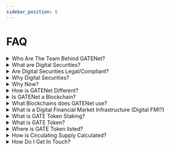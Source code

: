 ```yaml
---
sidebar_position: 6
---
```


# FAQ
<details>
  <summary>Who Are The Team Behind GATENet?</summary>
  <div>
    <div>Please visit the team at <a href="https://gatenet.io/about-us/">GATENet</a></div>
  </div>
</details>

<details>
<summary>What are Digital Securities?</summary>
  <div>
    <div>
        Much like traditional securities (such as, stocks, derivatives, bonds) ‘Digital Securities’ or ‘Tokenised Securities’ are digitally native tokens that hold all the same attributes as their traditional counterparts. These tokens are distributed via blockchain technology, which eliminates many of the current infrastructure costs and inefficiencies.
        <br/><br/>
        The original concept of a paper certificate of ownership for a stock or bond,  now produced digitally but with the same limitations and burdens, digital (token based) securities are an evolved representation of your ownership and associated rights (such are dividends).
    </div>
  </div>
</details>

<details>
  <summary>Are Digital Securities Legal/Compliant?</summary>
  <div>
    <div>Just like traditional securities, digital securities fall under all existing regulatory and legal frameworks around the world. Although regulation may vary depending on jurisdiction, the core underpinnings of protection to issuers and investors are no different between digital securities and their traditional counterparts.</div>
  </div>
</details>

<details>
  <summary>Why Digital Securities?</summary>
  <div>
    <div>
    A core difference between traditional securities and digital securities is that the latter exists within a fully-funded environment, immutably on the blockchain. Securities that are traded can be subject to significant risks, such as failed-trades and more systemic issues that cause widespread disruption and cost to issuers, investors and market participants.
    <br /><br />
    The current legacy Market Infrastructure (FMI) operates with numerous intermediaries; exchanges, broker-dealers, clearing houses, custody providers all of which add cost, barriers to entry in an already outdated T+2 model. Digital securities are stored on a distributed ledger (blockchain) as tokens and exist entirely in digital form, meaning via smart-contracts and enhanced automation we can remove these barriers to entry, and significantly reduce costs across the board for global finance.
    <br /><br />
    The GATENet infrastructure aims to transform the current system using digital securities and blockchain technology. Now is the time for the next evolutionary step in the creation of a truly Digital Financial Market Infrastructure (Digital FMI),
    </div>
  </div>
</details>

<details>
  <summary>Why Now?</summary>
  <div>
    <div>We see significant opportunities in the development of the tokenised asset market and Digital Financial Market Infrastructure (Digital FMI) now. Research and surveys from institutions such as the World Economic Forum (WEF), Deloitte or McKinsey project that up to 10% of the global Gross Domestic Product (GDP) will be stored and transacted with the help of blockchain technology by 2025–27. We can see a new era of blockchain powered finance, and we aim to spearhead that evolutionary step using GATENet’s Digital FMI.</div>
  </div>
</details> 

<details>
  <summary>How is GATENet Different?</summary>
  <div>
    <div>GATENet offers a unique solution for the settlement of securities in digital or ‘tokenised’ form, an obstacle that to date has not been rectified by the emerging innovative landscape of blockchain, DeFi and CeFi. Our operating model is one that can instantly settle a security at the point-of-trade, while simultaneously updating the register of members (ROM), something the current capital markets infrastructure requires 2+ days and in-built costs to execute. GATENet can provide T-instant settlement, significantly reduced costs, eliminate counterparty risk and failed trades, provide greater interoperability while at the same time reducing the number of interminderies. We’ve taken a revolutionary approach to global finance, in an evolutionary way.</div>
  </div>
</details> 

<details>
  <summary>Is GATENet a Blockchain?</summary>
  <div>
    <div>GATENet is a technology provider for the settlement of digital securities, utilising a host of trading and post-trade settlement infrastructure that interacts with various blockchain providers via API. Our model is that of a network of blockchains to offer more diversity and opportunity for issuers, exchanges and market participants globally. We have developed our own proprietary blockchain, which will be used alongside others within the network.</div>
  </div>
</details>

<details>
  <summary>What Blockchains does GATENet use?</summary>
  <div>
    <div>Alongside public blockchains, the GATENet network has the in-house GSX STACS protocol and the Polymesh blockchain, created by Polymath, in which GATENet is a node operator. We are continually working toward adding more protocols to our network. If you’re interesting in collaborations, please contact: <a href="mailto:info@gatenet.io">info@gatenet.io</a></div>
  </div>
</details>

<details>
  <summary>What is a Digital Financial Market Infrastructure (Digital FMI?)</summary>
  <div>
    <div>
    Today’s Financial Market Infrastructure (FMI) is the current system for the clearing and settlement of securities. When securities, such as a share/equity is traded there needs to be a transfer of ownership and a movement of fiat currency for the trade, this is done by a host of intermediaries, such as broker-dealers, Central Counterparty Clearing Houses (CCPs), custodians and banks - after the trade is initiated, taking up to 2 days, which is called ‘T+2’
    <br /><br />
    Our solution is the Digital FMI, an innovative T-Instant model for the capital markets. In our phased approach, our technology roll-out is designed to mimic the current model of settlement, but in  a fully-funded environment, with the enhancements of a T-Instant post-trade settlement, supported by blockchain. Eventually we will move toward a completely unified system that operates harmoniously with the register of members (ROM) and settlement happening simultaneously at the point of trade. No more systemic risk, failed trades and cumbersome costs.
    <br /><br />
    In short, with GATENet when you trade, you settle.
    </div>
  </div>
</details> 

<details>
  <summary>What is GATE Token Staking?</summary>
  <div>
    <div>Staking is a utility for GATE token holders to earn awards, receive rewards, and participate in governance. You can stake your GATE tokens here: <a href="https://staking.gatenet.io">https://staking.gatenet.io</a></div>
  </div>
</details>

<details>
  <summary>What is GATE Token?</summary>
  <div>
    <div>GATE token is the utility token that is used within the GATENet network for GATENet Fees, Staking, Burning and Governance. It underpins our settlement of fees within the GATENet network while supporting the adoption of digital assets.</div>
  </div>
</details>

<details>
  <summary>Where is GATE Token listed?</summary>
  <div>
    <div>The GATE token is currently listed on <a href="https://v2.info.uniswap.org/pair/0x57e8b595a4f6a61f21851c17f7f28b80ecebf074">Uniswap V2</a>.</div>
  </div>
</details>

<details>
  <summary>How is Circulating Supply Calculated?</summary>
  <div>
    <div>The amount of GATE Tokens that are circulating in the market and are in public hands, meaning it excludes GATE Tokens within the Staking Platform and other non-circulating wallets including the reserve. See CoinMarketCap’s article for more information: <a href="https://support.coinmarketcap.com/hc/en-us/articles/360043396252-Supply-Circulating-Total-Max-">https://support.coinmarketcap.com/hc/en-us/articles/360043396252-Supply-Circulating-Total-Max-</a>.</div>
  </div>
</details>

<details>
  <summary>How Do I Get In Touch?</summary>
  <div>
    <div>For all enquiries please email us at <a href="mailto:info@gatenet.io">info@gatenet.io</a></div>
  </div>
</details>
